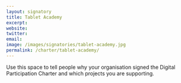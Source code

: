 ```yaml
---
layout: signatory
title: Tablet Academy
excerpt: 
website: 
twitter: 
email: 
image: /images/signatories/tablet-academy.jpg
permalink: /charter/tablet-academy/
---
```


Use this space to tell people why your organisation signed the Digital Participation Charter and which projects you are supporting.

